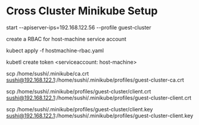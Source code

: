 # Cross Cluster Minikube Setup

start --apiserver-ips=192.168.122.56 --profile guest-cluster

create a RBAC for host-machine service account

kubect apply -f hostmachine-rbac.yaml

kubetl create token <serviceaccount: host-machine>

scp /home/sushi/.minikube/ca.crt sushi@192.168.122.1:/home/sushi/.minikube/profiles/guest-cluster-ca.crt

scp /home/sushi/.minikube/profiles/guest-cluster/client.crt sushi@192.168.122.1:/home/sushi/.minikube/profiles/guest-cluster-client.crt

scp /home/sushi/.minikube/profiles/guest-cluster/client.key sushi@192.168.122.1:/home/sushi/.minikube/profiles/guest-cluster-client.key
